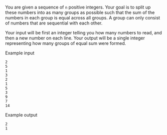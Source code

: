 You are given a sequence of `n` positive integers. Your goal is to split up
these numbers into as many groups as possible such that the sum of the numbers
in each group is equal across all groups. A group can only consist of numbers
that are sequential with each other.

Your input will be first an integer telling you how many numbers to read, and
then a new number on each line. Your output will be a single integer
representing how many groups of equal sum were formed.

Example input

```
2
5
1
3
2
1
5
3
9
7
14
```

Example output

```
2
1
```

